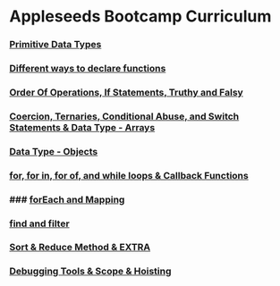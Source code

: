 # Appleseeds Bootcamp Curriculum

### [Primitive Data Types](./primitive_data_types)

### [Different ways to declare functions](./different_ways_to_declare_functions)

### [Order Of Operations, If Statements, Truthy and Falsy](./#)

### [Coercion, Ternaries, Conditional Abuse, and Switch Statements & Data Type - Arrays](./switch_arrays_methods)

### [Data Type - Objects](./objects)

### [for, for in, for of, and while loops & Callback Functions](./forLoop_while_callback_fuc)

### ### [forEach and Mapping](./forEach_mapping)

### [find and filter](./#)

### [Sort & Reduce Method & EXTRA](./sort_reduce)

### [Debugging Tools & Scope & Hoisting](./#)





